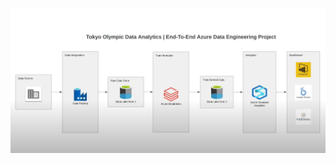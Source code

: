 ![Project Overview](https://github.com/OsamaELsohafy/Olympic-Data-Analytics--Azure-End-To-End-Data-Engineering-Project/blob/main/PROJECT_OVERVIEW.png)

